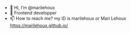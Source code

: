 - 👋 Hi, I’m @marilehoux
- 👀 Frontend developper
- 📫 How to reach me? my ID is marilehoux or Mari Lehoux
https://marilehoux.github.io/



<!---
marilehoux/marilehoux is a ✨ special ✨ repository because its `README.md` (this file) appears on your GitHub profile.
You can click the Preview link to take a look at your changes.
--->
